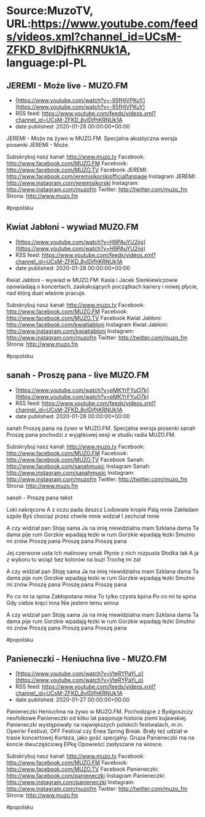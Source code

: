 # Source:MuzoTV, URL:https://www.youtube.com/feeds/videos.xml?channel_id=UCsM-ZFKD_8vlDjfhKRNUk1A, language:pl-PL

## JEREMI - Może live - MUZO.FM
 - [https://www.youtube.com/watch?v=-95fHlVPKuY](https://www.youtube.com/watch?v=-95fHlVPKuY)
 - RSS feed: https://www.youtube.com/feeds/videos.xml?channel_id=UCsM-ZFKD_8vlDjfhKRNUk1A
 - date published: 2020-01-28 00:00:00+00:00

JEREMI - Może na żywo w MUZO.FM. Specjalna akustyczna wersja piosenki JEREMI - Może. 

Subskrybuj nasz kanał: http://www.muzo.tv
Facebook: http://www.facebook.com/MUZO.FM
Facebook: http://www.facebook.com/MUZO.TV
Facebook JEREMI: http://www.facebook.com/jeremisikorskiofficialfanpage
Instagram JEREMI: http://www.instagram.com/jeremisikorski
Instagram: http://www.instagram.com/muzofm
Twitter: http://twitter.com/muzo_fm
Strona: http://www.muzo.fm 

#popolsku

## Kwiat Jabłoni - wywiad MUZO.FM
 - [https://www.youtube.com/watch?v=H9PAuYU2iig](https://www.youtube.com/watch?v=H9PAuYU2iig)
 - RSS feed: https://www.youtube.com/feeds/videos.xml?channel_id=UCsM-ZFKD_8vlDjfhKRNUk1A
 - date published: 2020-01-28 00:00:00+00:00

Kwiat Jabłoni - wywiad w MUZO.FM: Kasia i Jacek Sienkiewiczowie opowiadają o koncertach, zaskakujących początkach kariery i nowej płycie, nad którą duet właśnie pracuje. 

Subskrybuj nasz kanał: http://www.muzo.tv
Facebook: http://www.facebook.com/MUZO.FM
Facebook: http://www.facebook.com/MUZO.TV
Facebook Kwiat Jabłoni: http://www.facebook.com/kwiatjabloni
Instagram Kwiat Jabłoni: http://www.instagram.com/kwiatjabloni
Instagram: http://www.instagram.com/muzofm
Twitter: http://twitter.com/muzo_fm
Strona: http://www.muzo.fm 

#popolsku

## sanah - Proszę pana - live MUZO.FM
 - [https://www.youtube.com/watch?v=pMKYrFYuO7k](https://www.youtube.com/watch?v=pMKYrFYuO7k)
 - RSS feed: https://www.youtube.com/feeds/videos.xml?channel_id=UCsM-ZFKD_8vlDjfhKRNUk1A
 - date published: 2020-01-28 00:00:00+00:00

sanah Proszę pana na żywo w MUZO.FM. Specjalna wersja piosenki sanah Proszę pana pochodzi z wyjątkowej sesji w studiu radia MUZO.FM. 

Subskrybuj nasz kanał: http://www.muzo.tv
Facebook: http://www.facebook.com/MUZO.FM
Facebook: http://www.facebook.com/MUZO.TV
Facebook Sanah: http://www.facebook.com/sanahmusic
Instagram Sanah: http://www.instagram.com/sanahmusic
Instagram: http://www.instagram.com/muzofm
Twitter: http://twitter.com/muzo_fm
Strona: http://www.muzo.fm


sanah - Proszę pana tekst 

Loki nakręcone
A z oczu pada deszcz
Lodowate krople
Palą mnie
Zakładam szpile
Byś chociaż przez chwile mnie widział
I zechciał mnie

A czy widział pan
Stoję sama
Ja na imię niewidzialna mam
Szklana dama
Ta dama pije rum
Gorzkie wpadają łezki w rum
Gorzkie wpadają łezki 
Smutno mi znów 
Proszę pana 
Proszę pana 
Proszę pana

Jej czerwone usta 
Ich malinowy smak
Płynie z nich rozpusta 
Słodka tak
A ja z wyboru tu 
wciąż bez kolorów na buzi
Trochę mi żal

A czy widział pan
Stoję sama
Ja na imię niewidzialna mam
Szklana dama
Ta dama pije rum
Gorzkie wpadają łezki w rum
Gorzkie wpadają łezki 
Smutno mi znów 
Proszę pana 
Proszę pana 
Proszę pana

Po co mi ta spina 
Zakłopotana mina
To tylko czysta kpina 
Po co mi ta spina
Gdy ciebie kręci inna
Nie jestem temu winna

A czy widział pan
Stoję sama
Ja na imię niewidzialna mam
Szklana dama
Ta dama pije rum
Gorzkie wpadają łezki w rum
Gorzkie wpadają łezki 
Smutno mi znów 
Proszę pana 
Proszę pana 
Proszę pana 

#popolsku

## Panieneczki - Heniuchna live - MUZO.FM
 - [https://www.youtube.com/watch?v=VteRYPaYi_o](https://www.youtube.com/watch?v=VteRYPaYi_o)
 - RSS feed: https://www.youtube.com/feeds/videos.xml?channel_id=UCsM-ZFKD_8vlDjfhKRNUk1A
 - date published: 2020-01-27 00:00:00+00:00

Panieneczki Heniuchna na żywo w MUZO.FM. Pochodzące z Bydgoszczy neofolkowe Panieneczki od kilku lat pasjonuje historia ziemi kujawskiej. Panieneczki występowały na największych polskich festiwalach, m.in. Open’er Festival, OFF Festival czy Enea Spring Break. Brały też udział w trasie koncertowej Korteza, jako gość specjalny. Grupa Panieneczki ma na koncie dwuczęściową EPkę Opowieści zasłyszane na wiosce. 


Subskrybuj nasz kanał: http://www.muzo.tv
Facebook: http://www.facebook.com/MUZO.FM
Facebook: http://www.facebook.com/MUZO.TV
Facebook Panieneczki: http://www.facebook.com/panieneczki
Instagram Panieneczki: http://www.instagram.com/panieneczki
Instagram: http://www.instagram.com/muzofm
Twitter: http://twitter.com/muzo_fm
Strona: http://www.muzo.fm 

#popolsku

